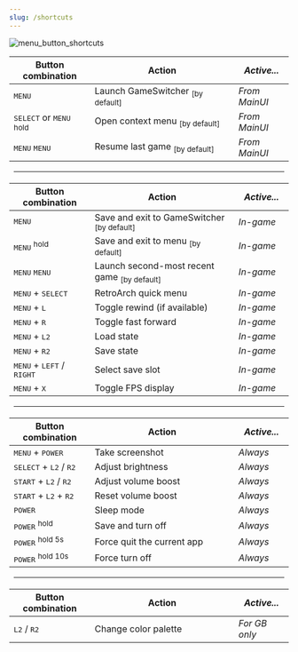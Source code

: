 ```yaml
---
slug: /shortcuts
---
```


![menu_button_shortcuts](https://user-images.githubusercontent.com/44569252/189388343-3fa73c5d-31ca-4931-b310-4e7ba43c536d.png)

<table align="center">
    <thead>
        <tr>
            <th>Button combination</th>
            <th>Action</th>
            <th><em>Active...</em></th>
        </tr>
    </thead>
    <tbody>
        <tr>
            <td><kbd>MENU</kbd></td>
            <td>Launch GameSwitcher <sub>[by default]</sub></td>
            <td><em>From MainUI</em></td>
        </tr>
        <tr>
            <td><kbd>SELECT</kbd> or <kbd>MENU</kbd> <sup>hold</sup></td>
            <td>Open context menu <sub>[by default]</sub></td>
            <td><em>From MainUI</em></td>
        </tr>
        <tr>
            <td><kbd>MENU</kbd> <kbd>MENU</kbd></td>
            <td>Resume last game <sub>[by default]</sub></td>
            <td><em>From MainUI</em></td>
        </tr>
    </tbody>
    <tr>
        <td colspan="3">
            <hr/>
        </td>
    </tr>
    <thead>
        <tr>
            <th>Button combination</th>
            <th>Action</th>
            <th><em>Active...</em></th>
        </tr>
    </thead>
    <tbody>
    <tr>
        <td><kbd>MENU</kbd></td>
        <td>Save and exit to GameSwitcher <sub>[by default]</sub></td>
        <td><em>In-game</em></td>
    </tr>
    <tr>
        <td><kbd>MENU</kbd> <sup>hold</sup></td>
        <td>Save and exit to menu <sub>[by default]</sub></td>
        <td><em>In-game</em></td>
    </tr>
    <tr>
        <td><kbd>MENU</kbd> <kbd>MENU</kbd></td>
        <td>Launch second-most recent game <sub>[by default]</sub></td>
        <td><em>In-game</em></td>
    </tr>
    <tr>
        <td><kbd>MENU</kbd> + <kbd>SELECT</kbd></td>
        <td>RetroArch quick menu</td>
        <td><em>In-game</em></td>
    </tr>
    <tr>
        <td><kbd>MENU</kbd> + <kbd>L</kbd></td>
        <td>Toggle rewind (if available)</td>
        <td><em>In-game</em></td>
    </tr>
    <tr>
        <td><kbd>MENU</kbd> + <kbd>R</kbd></td>
        <td>Toggle fast forward</td>
        <td><em>In-game</em></td>
    </tr>
    <tr>
        <td><kbd>MENU</kbd> + <kbd>L2</kbd></td>
        <td>Load state</td>
        <td><em>In-game</em></td>
    </tr>
    <tr>
        <td><kbd>MENU</kbd> + <kbd>R2</kbd></td>
        <td>Save state</td>
        <td><em>In-game</em></td>
    </tr>
    <tr>
        <td><kbd>MENU</kbd> + <kbd>LEFT</kbd> / <kbd>RIGHT</kbd></td>
        <td>Select save slot</td>
        <td><em>In-game</em></td>
    </tr>
    <tr>
        <td><kbd>MENU</kbd> + <kbd>X</kbd></td>
        <td>Toggle FPS display</td>
        <td><em>In-game</em></td>
    </tr>
    </tbody>
    <tr>
        <td colspan="3">
            <hr/>
        </td>
    </tr>
    <thead>
        <tr>
            <th>Button combination</th>
            <th>Action</th>
            <th><em>Active...</em></th>
        </tr>
    </thead>
    <tbody>
    <tr>
        <td><kbd>MENU</kbd> + <kbd>POWER</kbd></td>
        <td>Take screenshot</td>
        <td><em>Always</em></td>
    </tr>
    <tr>
        <td><kbd>SELECT</kbd> + <kbd>L2</kbd> / <kbd>R2</kbd></td>
        <td>Adjust brightness</td>
        <td><em>Always</em></td>
    </tr>
    <tr>
        <td><kbd>START</kbd> + <kbd>L2</kbd> / <kbd>R2</kbd></td>
        <td>Adjust volume boost</td>
        <td><em>Always</em></td>
    </tr>
    <tr>
        <td><kbd>START</kbd> + <kbd>L2</kbd> + <kbd>R2</kbd></td>
        <td>Reset volume boost</td>
        <td><em>Always</em></td>
    </tr>
    <tr>
        <td><kbd>POWER</kbd></td>
        <td>Sleep mode</td>
        <td><em>Always</em></td>
    </tr>
    <tr>
        <td><kbd>POWER</kbd> <sup>hold</sup></td>
        <td>Save and turn off</td>
        <td><em>Always</em></td>
    </tr>
    <tr>
        <td><kbd>POWER</kbd> <sup>hold 5s</sup></td>
        <td>Force quit the current app</td>
        <td><em>Always</em></td>
    </tr>
    <tr>
        <td><kbd>POWER</kbd> <sup>hold 10s</sup></td>
        <td>Force turn off</td>
        <td><em>Always</em></td>
    </tr>
    </tbody>
    <tr>
        <td colspan="3">
            <hr/>
        </td>
    </tr>
    <thead>
        <tr>
            <th>Button combination</th>
            <th>Action</th>
            <th><em>Active...</em></th>
        </tr>
    </thead>
    <tbody>
    <tr>
        <td><kbd>L2</kbd> / <kbd>R2</kbd></td>
        <td>Change color palette</td>
        <td><em>For GB only</em></td>
    </tr>
    </tbody>
</table>
